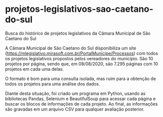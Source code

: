 # projetos-legislativos-sao-caetano-do-sul
Busca do histórico de projetos legislativos da Câmara Municipal de São Caetano do Sul


A Câmara Municipal de São Caetano do Sul disponibiliza um site (https://mlegislativo.mirasoft.com.br/PortalMunicipe/Processos) com todos os projetos legislativos propostos pelos vereadores do município. São 10 projetos por página, sendo que, em 08/08/2020, são 7.295 páginas com 10 projetos em cada uma delas. 

O formato é bom para uma consulta isolada, mas ruim para a obtenção de todos os projetos para uma análise dos dados.

Diante desta situação, foi criado um programa em Python, usando as bibliotecas Pandas, Selenium e BeautifulSoup para acessar cada página e buscar os blocos de informações de cada projeto. Ao final, as informações são gravadas em um arquivo CSV para qualquer avaliação posterior.
